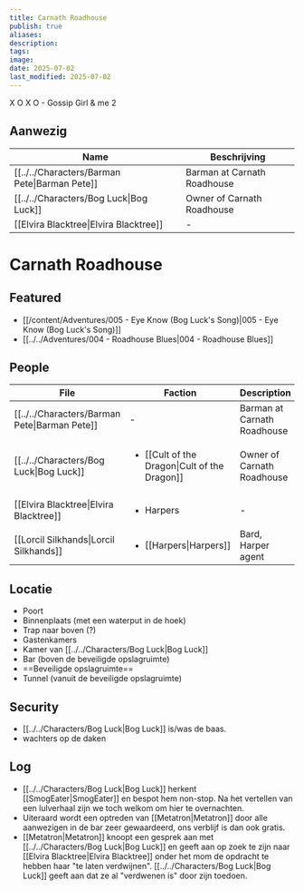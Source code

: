 ```yaml
---
title: Carnath Roadhouse
publish: true
aliases: 
description: 
tags: 
image: 
date: 2025-07-02
last_modified: 2025-07-02
---
```

X O X O - Gossip Girl & me 2
## Aanwezig
| Name                                                         | Beschrijving                |
| ------------------------------------------------------------ | --------------------------- |
| [[../../Characters/Barman Pete\|Barman Pete]]           | Barman at Carnath Roadhouse |
| [[../../Characters/Bog Luck\|Bog Luck]]                 | Owner of Carnath Roadhouse  |
| [[Elvira Blacktree\|Elvira Blacktree]] | \-                          |


# Carnath Roadhouse

## Featured
- [[/content/Adventures/005 - Eye Know (Bog Luck's Song)|005 - Eye Know (Bog Luck's Song)]]
- [[../../Adventures/004 - Roadhouse Blues|004 - Roadhouse Blues]]

## People
| File                                                         | Faction                                                                           | Description                 |
| ------------------------------------------------------------ | --------------------------------------------------------------------------------- | --------------------------- |
| [[../../Characters/Barman Pete\|Barman Pete]]           | \-                                                                                | Barman at Carnath Roadhouse |
| [[../../Characters/Bog Luck\|Bog Luck]]                 | <ul><li>[[Cult of the Dragon\|Cult of the Dragon]]</li></ul> | Owner of Carnath Roadhouse  |
| [[Elvira Blacktree\|Elvira Blacktree]] | <ul><li>Harpers</li></ul>                                                         | \-                          |
| [[Lorcil Silkhands\|Lorcil Silkhands]] | <ul><li>[[Harpers\|Harpers]]</li></ul>                       | Bard, Harper agent          |


## Locatie
- Poort
- Binnenplaats (met een waterput in de hoek)
- Trap naar boven (?)
- Gastenkamers
- Kamer van [[../../Characters/Bog Luck|Bog Luck]]
- Bar (boven de beveiligde opslagruimte)
- ==Beveiligde opslagruimte==
- Tunnel (vanuit de beveiligde opslagruimte)

## Security
- [[../../Characters/Bog Luck|Bog Luck]] is/was de baas.
- wachters op de daken

## Log 
- [[../../Characters/Bog Luck|Bog Luck]] herkent [[SmogEater|SmogEater]] en bespot hem non-stop. Na het vertellen van een lulverhaal zijn we toch welkom om hier te overnachten.
- Uiteraard wordt een optreden van [[Metatron|Metatron]] door alle aanwezigen in de bar zeer gewaardeerd, ons verblijf is dan ook gratis.
- [[Metatron|Metatron]] knoopt een gesprek aan met [[../../Characters/Bog Luck|Bog Luck]] en geeft aan op zoek te zijn naar [[Elvira Blacktree|Elvira Blacktree]] onder het mom de opdracht te hebben haar "te laten verdwijnen". [[../../Characters/Bog Luck|Bog Luck]] geeft aan dat ze al "verdwenen is" door zijn toedoen.  